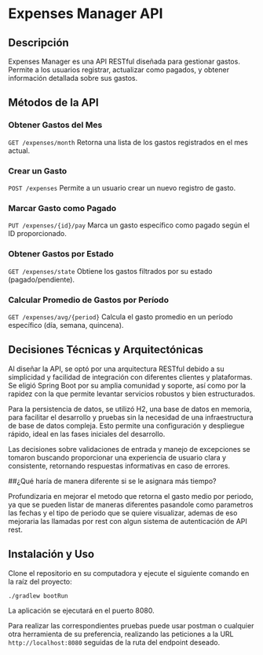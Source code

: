 # Expenses Manager API

## Descripción

Expenses Manager es una API RESTful diseñada para gestionar gastos. Permite a los usuarios registrar, actualizar como pagados, y obtener información detallada sobre sus gastos.

## Métodos de la API

### Obtener Gastos del Mes
`GET /expenses/month`
Retorna una lista de los gastos registrados en el mes actual.

### Crear un Gasto
`POST /expenses`
Permite a un usuario crear un nuevo registro de gasto.

### Marcar Gasto como Pagado
`PUT /expenses/{id}/pay`
Marca un gasto específico como pagado según el ID proporcionado.

### Obtener Gastos por Estado
`GET /expenses/state`
Obtiene los gastos filtrados por su estado (pagado/pendiente).

### Calcular Promedio de Gastos por Período
`GET /expenses/avg/{period}`
Calcula el gasto promedio en un período específico (día, semana, quincena).

## Decisiones Técnicas y Arquitectónicas

Al diseñar la API, se optó por una arquitectura RESTful debido a su simplicidad y facilidad de integración con diferentes clientes y plataformas. Se eligió Spring Boot por su amplia comunidad y soporte, así como por la rapidez con la que permite levantar servicios robustos y bien estructurados.

Para la persistencia de datos, se utilizó H2, una base de datos en memoria, para facilitar el desarrollo y pruebas sin la necesidad de una infraestructura de base de datos compleja. Esto permite una configuración y despliegue rápido, ideal en las fases iniciales del desarrollo.

Las decisiones sobre validaciones de entrada y manejo de excepciones se tomaron buscando proporcionar una experiencia de usuario clara y consistente, retornando respuestas informativas en caso de errores.

##¿Qué haría de manera diferente si se le asignara más tiempo?

Profundizaria en mejorar el metodo que retorna el gasto medio por periodo, ya que se pueden listar de maneras diferentes pasandole como parametros las fechas y el tipo de periodo que se quiere visualizar, ademas de eso mejoraria las llamadas por rest con algun sistema de autenticación de API rest.

## Instalación y Uso

Clone el repositorio en su computadora y ejecute el siguiente comando en la raíz del proyecto:

`./gradlew bootRun`

La aplicación se ejecutará en el puerto 8080.

Para realizar las correspondientes pruebas puede usar postman o cualquier otra herramienta de su preferencia, realizando las peticiones a la URL `http://localhost:8080` seguidas de la ruta del endpoint deseado.

